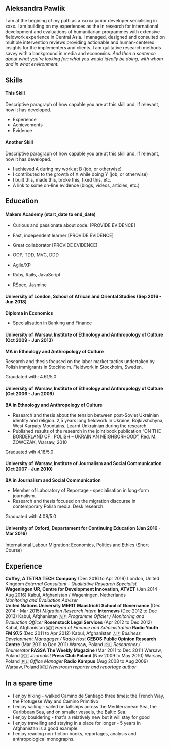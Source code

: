 ## Aleksandra Pawlik 

I am at the begining of my path as a _xxxxx_ junior developer secialising in xxxx. I am building on my experiences as the in research for international development and evaluations of humanitarian programmes with extensive fieldwork experience in Central Asia. I managed, designed and consulted on multiple intervention reviews providing actionable and human-centered insights for the implementers and clients. I am qulitative research methods savvy with a background in media and economics. _And then a sentence about what you're looking for: what you would ideally be doing, with whom and in what environment._

## Skills

#### This Skill

Descriptive paragraph of how capable you are at this skill and, if relevant, how it has developed.

- Experience
- Achievements
- Evidence

#### Another Skill

Descriptive paragraph of how capable you are at this skill and, if relevant, how it has developed.

- I achieved A during my work at B (job, or otherwise)
- I contributed to the growth of X while doing Y (job, or otherwise)
- I built this, made this, broke this, fixed this, etc.
- A link to some on-line evidence (blogs, videos, articles, etc.)

## Education

#### Makers Academy (start_date to end_date)

- Curious and passionate about code. [PROVIDE EVIDENCE]
- Fast, independent learner [PROVIDE EVIDENCE]
- Great collaborator [PROVIDE EVIDENCE]

- OOP, TDD, MVC, DDD
- Agile/XP
- Ruby, Rails, JavaScript
- RSpec, Jasmine

#### University of London, School of African and Oriental Studies (Sep 2016 - Jun 2018)
**Diploma in Economics**
* Specialisation in Banking and Finance

#### University of Warsaw, Institute of Ethnology and Anthropology of Culture (Oct 2009 - Jun 2013)
**MA in Ethnology and Anthropology of Culture**

Research and thesis focused on the labor market tactics undertaken by Polish immigrants in Stockholm. Fieldwork in Stockholm, Sweden. 

Graudated with: 4.61/5.0

#### University of Warsaw, Institute of Ethnology and Anthropology of Culture (Oct 2006 - Jun 2009)
**BA in Ethnology and Anthropology of Culture** 

* Research and thesis about the tension between post-Soviet Ukrainian identity and religion. 2,5 years long fieldwork in Ukraine, Bojkivshchyna, West Karpaty Mountains. Learnt Unkrainian during the research. 
* Published results of the research in the joint book publication “ON THE BORDERLAND OF <NEW EUROPE>. POLISH – UKRAINIAN NEIGHBORHOOD”, Red. M. ZOWCZAK, Warsaw, 2010

Graduated wih 4.18/5.0 

#### University of Warsaw, Institute of Journalism and Social Communication (Oct 2007 - Jun 2010) 
**BA in Journalism and Social Communication**
* Member of Laboratory of Reportage - specialisation in long-form journalism.
* Research and thesis focused on the migration discourse in contemporary Polish media. Desk research.

Graduated with 4.08/5.0

#### University of Oxford, Departament for Continuing Education (Jan 2016 - Mar 2016)

International Labour Migration: Economics, Politics and Ethics (Short Course)

## Experience

**Coffey, A TETRA TECH Company** (Dec 2016 to Apr 2019) London, United Kingdom 
*External Consultant - Qualitative Research Specialist*  
**Wageningen UR, Centre for Development Innovation, ATVET** (Jan 2014 - Aug 2016) Kabul, Afghanistan / Wageningen, Netherlands   
*Monitoring and Evaluation Adviser*  
**United Nations University MERIT Maastricht School of Governance** (Dec 2014 - Mar 2015) 
*Migration Research Intern*
**Internews** (Dec 2012 to Dec 2013) Kabul, Afghanistan :afghanistan:
*Programme Offcier / Monitoring and Evaluation Officer*
**Rosenstock Legal Services** (Apr 2012 to Dec 2012) Kabul, Afghanistan :afghanistan:
*Head of Finance and Administration*
**Radio Youth FM 97.5** (Dec 2011 to Apr 2012) Kabul, Afghanistan :afghanistan:
*Business Development Managager / Radio Host*
**CEBOS Public Opinion Research Centre** (Mar 2011 to Dec 2011) Warsaw, Poland :poland:
*Researcher / Enumerator*
**PASSA The Weekly Magazine** (Mar 2011 to Dec 2011) Warsaw, Poland :poland:
*Journalist*
**Press Club Poland** (Nov 2009 to May 2010) Warsaw, Poland :poland:
*Office Manager*
**Radio Kampus** (Aug 2008 to Aug 2009) Warsaw, Poland :poland:
*Newsroom reporter and reportage author*

## In a spare time
* I enjoy hiking - walked Camino de Santiago three times: the French Way, the Protugese Way and Camino Primitivo
* I enjoy sailing - sailed on tallships across the Mediterranean Sea, the Caribbean Sea, and on smaller vessels, the Baltic Sea. 
* I enjoy bouldering - that's a relatively new but it will stay for good
* I enjoy travelling and staying in a place for longer - 5 years in Afghanistan is a good example. 
* I enjoy reading non-fiction books, reportages, analysis and anthropological monographs. 

